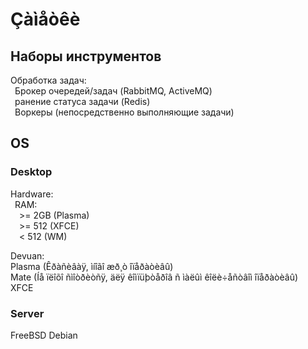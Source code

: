 # Çàìåòêè
## Наборы инструментов
Обработка задач:  
&ensp;Брокер очередей/задач (RabbitMQ, ActiveMQ)  
&ensp;ранение статуса задачи (Redis)  
&ensp;Воркеры (непосредственно выполняющие задачи)  

## OS
### Desktop
Hardware:  
&ensp;RAM:  
&ensp;&ensp;>= 2GB (Plasma)  
&ensp;&ensp;>= 512 (XFCE)  
&ensp;&ensp;< 512 (WM)  

Devuan:  
    Plasma (Êðàñèâàÿ, ìíîãî æð¸ò îïåðàòèâû)  
    Mate (Íå ïëîõî ñìîòðèòñÿ, äëÿ êîìïüþòåðîâ ñ ìàëûì êîëè÷åñòâîì îïåðàòèâû)  
    XFCE

### Server
FreeBSD
Debian
